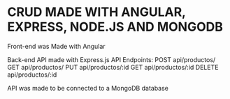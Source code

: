 # CRUD MADE WITH ANGULAR, EXPRESS, NODE.JS AND MONGODB

Front-end was Made with Angular

Back-end API made with Express.js
API Endpoints:
POST api/productos/
GET api/productos/
PUT api/productos/:id
GET api/productos/:id
DELETE api/productos/:id

API was made to be connected to a MongoDB database
